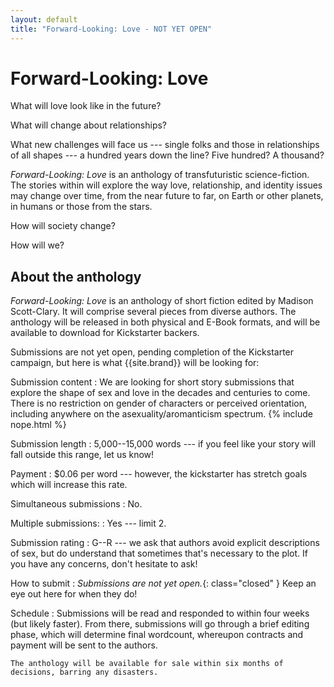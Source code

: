 ```yaml
---
layout: default
title: "Forward-Looking: Love - NOT YET OPEN"
---
```


# Forward-Looking: Love

What will love look like in the future?

What will change about relationships?

What new challenges will face us --- single folks and those in relationships of all shapes --- a hundred years down the line? Five hundred? A thousand?

*Forward-Looking: Love* is an anthology of transfuturistic science-fiction. The stories within will explore the way love, relationship, and identity issues may change over time, from the near future to far, on Earth or other planets, in humans or those from the stars.

How will society change?

How will we?

## About the anthology

*Forward-Looking: Love* is an anthology of short fiction edited by Madison Scott-Clary. It will comprise several pieces from diverse authors. The anthology will be released in both physical and E-Book formats, and will be available to download for Kickstarter backers.

Submissions are not yet open, pending completion of the Kickstarter campaign, but here is what {{site.brand}} will be looking for:

Submission content
:   We are looking for short story submissions that explore the shape of sex and love in the decades and centuries to come. There is no restriction on gender of characters or perceived orientation, including anywhere on the asexuality/aromanticism spectrum.
    {% include nope.html %}

Submission length
:   5,000--15,000 words --- if you feel like your story will fall outside this range, let us know!

Payment
:   $0.06 per word --- however, the kickstarter has stretch goals which will increase this rate.

Simultaneous submissions
:   No.

Multiple submissions:
:   Yes --- limit 2.

Submission rating
:   G--R --- we ask that authors avoid explicit descriptions of sex, but do understand that sometimes that's necessary to the plot. If you have any concerns, don't hesitate to ask!

How to submit
:   *Submissions are not yet open.*{: class="closed" } Keep an eye out here for when they do!

<!-- :   Please email submissions, one per email, to [hybrid+fllove@hybrid.ink](mailto:hybrid+fllove@hybrid.ink). Please format the subject line of your email `[FLLove Submission]: <submission title> - <your name>` and attach your story to the email. In the body of your email, include a cover-letter with a brief synopsis as well as some information about yourself.

    Submission file formats accepted are DOC, DOCX, ODT, RTF, Markdown/TeX/plaintext, or, worst case, PDF. Stories will be gently massaged into an internal manuscript format, so if your work involves special formatting, let us know in your cover letter.

    Submission reading will be anonymous. Please remove the title and byline from your story, including any identifying information in the headers/footers. Name your submission file `FLLove--<your title>`. -->

Schedule
:   Submissions will be read and responded to within four weeks (but likely faster). From there, submissions will go through a brief editing phase, which will determine final wordcount, whereupon contracts and payment will be sent to the authors.

    The anthology will be available for sale within six months of decisions, barring any disasters.
